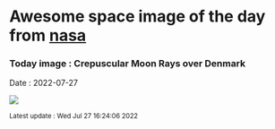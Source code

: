 
# Awesome space image of the day from [nasa](https://api.nasa.gov/)

### Today image : Crepuscular Moon Rays over Denmark

Date : 2022-07-27


![](https://apod.nasa.gov/apod/image/2207/CrepuscularMoonrise_Merzyakov_960.jpg)

<small>Latest update : Wed Jul 27 16:24:06 2022</small>


